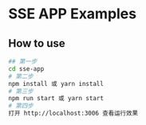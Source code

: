 # SSE APP Examples

## How to use

```bash
## 第一步
cd sse-app
# 第二步
npm install 或 yarn install
# 第三步
npm run start 或 yarn start
# 第四步
打开 http://localhost:3006 查看运行效果
```
